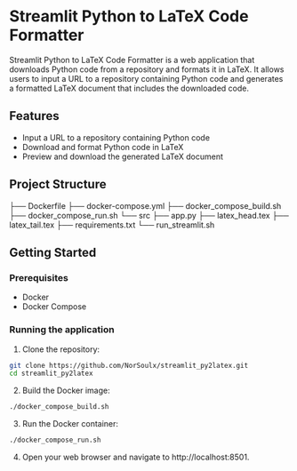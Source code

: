 # Streamlit Python to LaTeX Code Formatter

Streamlit Python to LaTeX Code Formatter is a web application that downloads Python code from a repository and formats it in LaTeX. It allows users to input a URL to a repository containing Python code and generates a formatted LaTeX document that includes the downloaded code.

## Features

- Input a URL to a repository containing Python code
- Download and format Python code in LaTeX
- Preview and download the generated LaTeX document

## Project Structure

├── Dockerfile
├── docker-compose.yml
├── docker_compose_build.sh
├── docker_compose_run.sh
└── src
    ├── app.py
    ├── latex_head.tex
    ├── latex_tail.tex
    ├── requirements.txt
    └── run_streamlit.sh

## Getting Started

### Prerequisites

- Docker
- Docker Compose

### Running the application

1. Clone the repository:

```bash
git clone https://github.com/NorSoulx/streamlit_py2latex.git
cd streamlit_py2latex
```

2. Build the Docker image:

```bash
./docker_compose_build.sh
```


3. Run the Docker container:

```bash
./docker_compose_run.sh
```

4. Open your web browser and navigate to http://localhost:8501.



